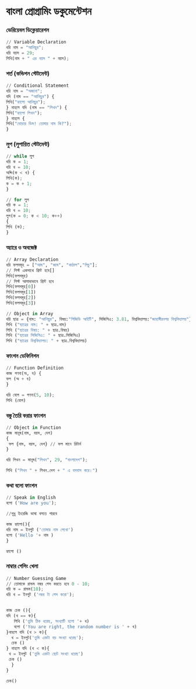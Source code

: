 # বাংলা প্রোগ্রামিং ডকুমেন্টেশন

### ভেরিয়েবল ডিক্লেয়ারেশন 

```Python
// Variable Declaration
ধরি নাম = "আনিছুর";
ধরি বয়স = 29;
লিখি(নাম + " এর বয়স " + বয়স);
```
### শর্ত (কন্ডিশন স্টেটমেন্ট)
```Python
// Conditional Statement
ধরি নাম = "অজানা";
যদি (নাম == "আনিছুর") {
লিখি("হ্যালো আনিছুর");
} নাহলে যদি (নাম == "লিখন") {
লিখি("হ্যালো লিখন");
} নাহলে {
লিখি("ঘোড়ার ডিম! তোমার নাম কি?");
}
```
### লুপ (লুপায়িত স্টেটমেন্ট)
```Python
// while লুপ
ধরি ক = 1;
ধরি খ = 10;
অব্দি(ক < খ) {
লিখি(ক);
ক = ক + 1;
}
```
```Python
// for লুপ
ধরি ক = 1;
ধরি খ = 10;
লুপ(ক = 0; ক < 10; ক++)
{
লিখি (ক);
}
```
### অ্যারে ও অবজেক্ট
```Python
// Array Declaration
ধরি ফলসমূহ = ["আম", "জাম", "কাঠাল","লিচু"];
// লিস্ট একসাথে প্রিন্ট হবে[]
লিখি(ফলসমূহ)  
// লিস্ট আলাদাভাবে প্রিন্ট হবে
লিখি(ফলসমূহ[0])
লিখি(ফলসমূহ[1])
লিখি(ফলসমূহ[2])
লিখি(ফলসমূহ[3])
```
```Python
// Object in Array
ধরি ছাত্র = {নাম: "আনিছুর", বিষয়:"পিজিডি আইটি", সিজিপিএ: 3.81, বিশ্ববিদ্যালয়:"জাহাঙ্গীরনগর বিশ্ববিদ্যালয়"};
লিখি ("ছাত্রের নাম: " + ছাত্র.নাম)
লিখি ("ছাত্রের বিষয়: " + ছাত্র.বিষয়)
লিখি ("ছাত্রের সিজিপিএ: " + ছাত্র.সিজিপিএ)
লিখি ("ছাত্রের বিশ্ববিদ্যালয়: " + ছাত্র.বিশ্ববিদ্যালয়)
```
### ফাংশন ডেফিনিশন
```Python
// Function Definition
কাজ গণনা(অ, ব) {
ফল (অ + ব)
}

ধরি যোগ = গণনা(5, 10);
লিখি (যোগ)
```

### বস্তু তৈরি করার ফাংশন
```Python
// Object in Function
কাজ মানুষ(নাম, বয়স, দেশ) 
{
 ফল {নাম, বয়স, দেশ} // ফল মানে রিটার্ন
}

ধরি লিখন = মানুষ("লিখন", 29, "বাংলাদেশ");

লিখি ("লিখন " + লিখন.দেশ + " এ বসবাস করে।")

```

### কথা বলো ফাংশন
```Python
// Speak in English
বলো ('How are you');

//শুধু ইংরেজি ভাষা বলতে পারবে

কাজ হ্যালো(){
ধরি নাম = ইনপুট ('তোমার নাম লেখো')
বলো ('Hello '+ নাম )
}

হ্যালো ()
```
### নাম্বার গেসিং খেলা
```Python
// Number Guessing Game
// তোমাকে রান্ডম নম্বর গেস করতে হবে 0 - 10;
ধরি ক = রান্ডম(10);
ধরি খ = ইনপুট ('নম্বর টা গেস করো');


কাজ চেক (){
যদি (খ == ক){
   লিখি ('তুমি ঠিক ধরেছ, সংখ্যাটি হলো '+ খ)
   বলো ('You are right, the random number is ' + খ)
}নাহলে যদি (খ > ক){
  খ = ইনপুট('তুমি একটা বড় সংখ্যা ধরেছ');
  চেক ()
} নাহলে যদি (খ < ক){
 খ = ইনপুট ('তুমি একটা ছোট সংখ্যা ধরেছ')
 চেক ()
  }
}

চেক()
```
